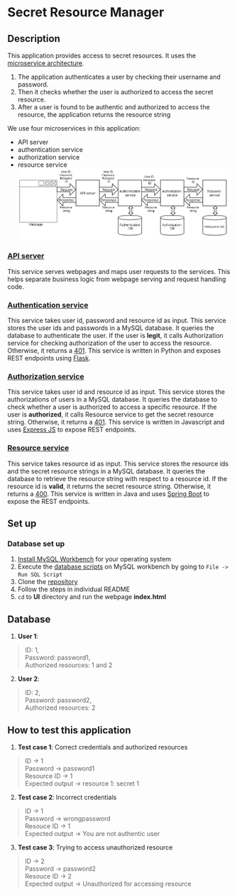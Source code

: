 # Secret Resource Manager
## Description
This application provides access to secret resources. It uses the [microservice architecture](http://microservices.io/patterns/microservices.html).
1) The application authenticates a user by checking their username and password.
1) Then it checks whether the user is authorized to access the secret resource.
1) After a user is found to be authentic and authorized to access the resource, the application returns the resource string

We use four microservices in this application:
  - API server
  - authentication service
  - authorization service
  - resource service  
![alt text](https://github.com/airavata-courses/saurabh/blob/master/Assignment1/design.jpg)

### [API server](https://github.com/airavata-courses/saurabh/tree/master/Assignment1/api_server)
This service serves webpages and maps user requests to the services.
This helps separate business logic from webpage serving and request handling code.

### [Authentication service](https://github.com/airavata-courses/saurabh/tree/master/Assignment1/authentication-service)
This service takes user id, password and resource id as input. This service stores the user ids and passwords in a MySQL database. It queries the database to authenticate the user. If the user is **legit**, it calls Authorization service for checking authorization of the user to access the resource. Otherwise, it returns a [401](https://httpstatuses.com/401).
This service is written in Python and exposes REST endpoints using [Flask](http://flask.pocoo.org/).

### [Authorization service](https://github.com/airavata-courses/saurabh/tree/master/Assignment1/authorization-service)
This service takes user id and resource id as input. This service stores the authorizations of users in a MySQL database. It queries the database to check whether a user is authorized to access a specific resource. If the user is **authorized**, it calls Resource service to get the secret resource string. Otherwise, it returns a [401](https://httpstatuses.com/401).
This service is written in Javascript and uses [Express JS](https://expressjs.com/) to expose REST endpoints.

### [Resource service](https://github.com/airavata-courses/saurabh/tree/master/Assignment1/resource-service)
This service takes resource id as input. This service stores the resource ids and the secret resource strings in a MySQL database. It queries the database to retrieve the resource string with respect to a resource id. If the resource id is **valid**, it returns the secret resource string. Otherwise, it returns a [400](https://httpstatuses.com/400).
This service is written in Java and uses [Spring Boot](https://projects.spring.io/spring-boot/) to expose the REST endpoints.

## Set up
### Database set up
1) [Install MySQL Workbench](https://dev.mysql.com/doc/workbench/en/wb-installing.html) for your operating system
1) Execute the [database scripts](https://github.com/airavata-courses/saurabh/tree/master/Assignment1/db_scripts) on MySQL workbench by going to `File -> Run SQL Script`
1) Clone the [repository](https://github.com/airavata-courses/saurabh.git)
1) Follow the steps in individual README
1) `cd` to **UI** directory and run the webpage **index.html**

## Database
1) **User 1**:
  > ID: 1, <br/>
  > Password: password1, <br/>
  > Authorized resources: 1 and 2

2) **User 2**:
  > ID: 2, <br/>
  > Password: password2, <br/>
  > Authorized resources: 2

## How to test this application
1) **Test case 1**: Correct credentials and authorized resources
  > ID -> 1 <br/>
  > Password -> password1 <br/>
  > Resource ID -> 1 <br/>
  > Expected output -> resource 1: secret 1

2) **Test case 2**: Incorrect credentials
  > ID -> 1 <br/>
  > Password -> wrongpassword <br/>
  > Resouce ID -> 1 <br/>
  > Expected output -> You are not authentic user

3) **Test case 3**: Trying to access unauthorized resource
  > ID -> 2 <br/>
  > Password -> password2 <br/>
  > Resouce ID -> 2 <br/>
  > Expected output -> Unauthorized for accessing resource
